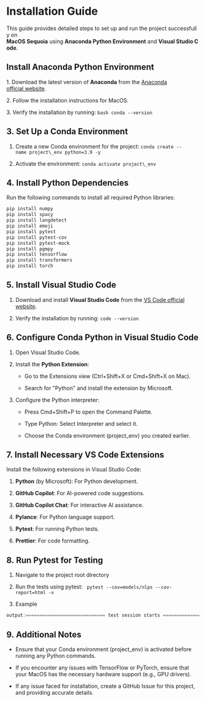 # Installation Guide

This guide provides detailed steps to set up and run the project successfully on 
**MacOS Sequoia** using **Anaconda Python Environment** and **Visual Studio Code**.

## Install Anaconda Python Environment
1. Download the latest version of **Anaconda** from the [Anaconda official website](https://www.anaconda.com/).

2. Follow the installation instructions for MacOS.

3. Verify the installation by running: `bash conda --version`

3. **Set Up a Conda Environment**
---------------------------------

1.  Create a new Conda environment for the project: `conda create --name project\_env python=3.9 -y`
    
2.  Activate the environment: `conda activate project\_env`
    

4. **Install Python Dependencies**
----------------------------------

Run the following commands to install all required Python libraries:

```bash
pip install numpy
pip install spacy 
pip install langdetect
pip install emoji
pip install pytest
pip install pytest-cov
pip install pytest-mock
pip install pgmpy
pip install tensorflow
pip install transformers 
pip install torch
```

5. **Install Visual Studio Code**
---------------------------------

1.  Download and install **Visual Studio Code** from the [VS Code official website](https://code.visualstudio.com/download).
    
2.  Verify the installation by running: `code --version`
    

6. **Configure Conda Python in Visual Studio Code**
---------------------------------------------------

1.  Open Visual Studio Code.
    
2.  Install the **Python Extension**:
    
    *   Go to the Extensions view (Ctrl+Shift+X or Cmd+Shift+X on Mac).
        
    *   Search for "Python" and install the extension by Microsoft.
        
3.  Configure the Python interpreter:
    
    *   Press Cmd+Shift+P to open the Command Palette.
        
    *   Type Python: Select Interpreter and select it.
        
    *   Choose the Conda environment (project\_env) you created earlier.
        

7. **Install Necessary VS Code Extensions**
-------------------------------------------

Install the following extensions in Visual Studio Code:

1.  **Python** (by Microsoft): For Python development.
    
2.  **GitHub Copilot**: For AI-powered code suggestions.
    
3.  **GitHub Copilot Chat**: For interactive AI assistance.
    
4.  **Pylance**: For Python language support.
    
5.  **Pytest**: For running Python tests.
    
6.  **Prettier**: For code formatting.
    

8. **Run Pytest for Testing**
-----------------------------

1.  Navigate to the project root directory
    
2.  Run the tests using pytest: ` pytest --cov=models/nlps --cov-report=html -v`
    
3.  Example
```python 
output:============================= test session starts =============================platform darwin -- Python 3.9.x, pytest-7.x.x, py-1.x.x, pluggy-1.x.xrootdir: /Users/apple/Documents/Projects/Samhailplugins: cov-3.x.xcollected 10 itemstests/models/base\_models/test\_bert.py ..........                        \[100%\]---------- coverage: platform darwin, python 3.9.x ----------Name                                      Stmts   Miss  Cover   Missing-----------------------------------------------------------------------models/base\_models/bert.py                  50      0   100%-----------------------------------------------------------------------============================== 10 passed in 2.34s ==============================
```    

9. **Additional Notes**
-----------------------

*   Ensure that your Conda environment (project\_env) is activated before running any Python commands.
    
*   If you encounter any issues with TensorFlow or PyTorch, ensure that your MacOS has the necessary hardware support (e.g., GPU drivers).

* If any issue faced for installation, create a GitHub Issue for this project, and providing accurate details.